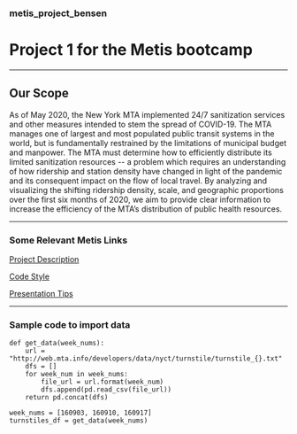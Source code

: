 ### metis_project_bensen
# Project 1 for the Metis bootcamp
---
## Our Scope
As of May 2020, the New York MTA implemented 24/7 sanitization services and other measures intended to stem the spread of COVID-19. The MTA manages one of largest and most populated public transit systems in the world, but is fundamentally restrained by the limitations of municipal budget and manpower. 
The MTA must determine how to efficiently distribute its limited sanitization resources -- a problem which requires an understanding of how ridership and station density have changed in light of the pandemic and its consequent impact on the flow of local travel.
By analyzing and visualizing the shifting ridership density, scale, and geographic proportions over the first six months of 2020, we aim to provide clear information to increase the efficiency of the MTA’s distribution of public health resources. 

---
### Some Relevant Metis Links

[Project Description](https://github.com/thisismetis/sf20_ds19/tree/master/curriculum/project-01/project-01-introduction)

[Code Style](https://github.com/thisismetis/sf20_ds19/blob/master/curriculum/project-01/code-style/code-style.pdf)

[Presentation Tips](https://github.com/thisismetis/sf20_ds19/blob/master/curriculum/project-01/presentation-guide/PresentationGuide.pdf)

---
### Sample code to import data
```{python}
def get_data(week_nums):
    url = "http://web.mta.info/developers/data/nyct/turnstile/turnstile_{}.txt"
    dfs = []
    for week_num in week_nums:
        file_url = url.format(week_num)
        dfs.append(pd.read_csv(file_url))
    return pd.concat(dfs)
        
week_nums = [160903, 160910, 160917]
turnstiles_df = get_data(week_nums)
```
